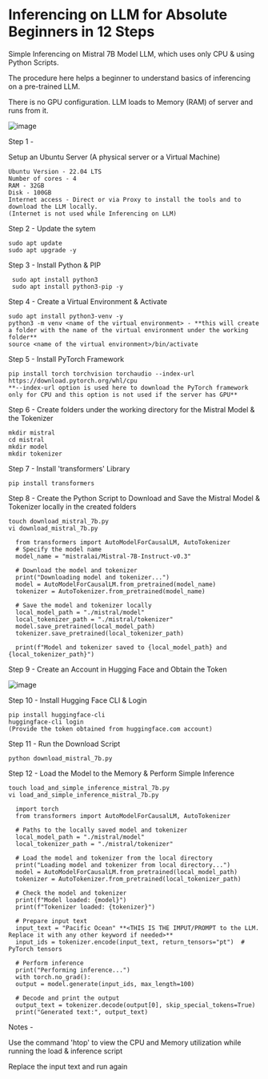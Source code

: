 # Inferencing on LLM for Absolute Beginners in 12 Steps

Simple Inferencing on Mistral 7B Model LLM, which uses only CPU & using Python Scripts. 

The procedure here helps a beginner to understand basics of inferencing on a pre-trained LLM.

There is no GPU configuration. LLM loads to Memory (RAM) of server and runs from it. 

![image](https://github.com/mayinikkool/GPTforAbsoluteBiginners/assets/63264022/bac72515-0802-4efa-8e13-49ab93014019)

Step 1 -

  Setup an Ubuntu Server (A physical server or a Virtual Machine)
  
    Ubuntu Version - 22.04 LTS
    Number of cores - 4
    RAM - 32GB
    Disk - 100GB
    Internet access - Direct or via Proxy to install the tools and to download the LLM locally. 
    (Internet is not used while Inferencing on LLM)

Step 2 - 
  Update the sytem

    sudo apt update
    sudo apt upgrade -y

Step 3 - 
  Install Python & PIP

     sudo apt install python3
     sudo apt install python3-pip -y

Step 4 - 
  Create a Virtual Environment & Activate

    sudo apt install python3-venv -y
    python3 -m venv <name of the virtual environment> - **this will create a folder with the name of the virtual environment under the working folder**
    source <name of the virtual environment>/bin/activate

Step 5 - 
  Install PyTorch Framework

    pip install torch torchvision torchaudio --index-url https://download.pytorch.org/whl/cpu
    **--index-url option is used here to download the PyTorch framework only for CPU and this option is not used if the server has GPU**

Step 6 - 
  Create folders under the working directory for the Mistral Model & the Tokenizer

    mkdir mistral
    cd mistral
    mkdir model
    mkdir tokenizer

Step 7 - 
  Install 'transformers' Library

    pip install transformers

Step 8 - 
  Create the Python Script to Download and Save the Mistral Model & Tokenizer locally in the created folders

    touch download_mistral_7b.py
    vi download_mistral_7b.py
    
      from transformers import AutoModelForCausalLM, AutoTokenizer
      # Specify the model name
      model_name = "mistralai/Mistral-7B-Instruct-v0.3"

      # Download the model and tokenizer
      print("Downloading model and tokenizer...")
      model = AutoModelForCausalLM.from_pretrained(model_name)
      tokenizer = AutoTokenizer.from_pretrained(model_name)

      # Save the model and tokenizer locally
      local_model_path = "./mistral/model"
      local_tokenizer_path = "./mistral/tokenizer"
      model.save_pretrained(local_model_path)
      tokenizer.save_pretrained(local_tokenizer_path)

      print(f"Model and tokenizer saved to {local_model_path} and {local_tokenizer_path}")

Step 9 - 
  Create an Account in Hugging Face and Obtain the Token

  ![image](https://github.com/mayinikkool/GPTforAbsoluteBiginners/assets/63264022/72b207e5-98a8-497f-8b02-6e981971105f)

Step 10 - 
  Install Hugging Face CLI & Login

    pip install huggingface-cli
    huggingface-cli login 
    (Provide the token obtained from huggingface.com account)

Step 11 - 
  Run the Download Script

    python download_mistral_7b.py

Step 12 - 
  Load the Model to the Memory & Perform Simple Inference

    touch load_and_simple_inference_mistral_7b.py
    vi load_and_simple_inference_mistral_7b.py

      import torch
      from transformers import AutoModelForCausalLM, AutoTokenizer

      # Paths to the locally saved model and tokenizer
      local_model_path = "./mistral/model"
      local_tokenizer_path = "./mistral/tokenizer"

      # Load the model and tokenizer from the local directory
      print("Loading model and tokenizer from local directory...")
      model = AutoModelForCausalLM.from_pretrained(local_model_path)
      tokenizer = AutoTokenizer.from_pretrained(local_tokenizer_path)

      # Check the model and tokenizer
      print(f"Model loaded: {model}")
      print(f"Tokenizer loaded: {tokenizer}")

      # Prepare input text
      input_text = "Pacific Ocean" **<THIS IS THE IMPUT/PROMPT to the LLM. Replace it with any other keyword if needed>**
      input_ids = tokenizer.encode(input_text, return_tensors="pt")  # PyTorch tensors

      # Perform inference
      print("Performing inference...")
      with torch.no_grad():
      output = model.generate(input_ids, max_length=100)

      # Decode and print the output
      output_text = tokenizer.decode(output[0], skip_special_tokens=True)
      print("Generated text:", output_text)

Notes - 
  
  Use the command 'htop' to view the CPU and Memory utilization while running the load & inference script
  
  Replace the input text and run again




  
